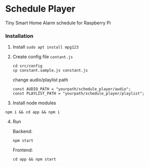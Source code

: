 # Schedule Player

Tiny Smart Home Alarm schedule for Raspberry Pi

### Installation
1. Install `sudo apt install mpg123`

2. Create config file `contant.js`
    ```
    cd src/config
    cp constant.sample.js constant.js
    ```

    change audio/playlist path
    ```
    const AUDIO_PATH = "yourpath/schedule_player/audio";
    const PLAYLIST_PATH = "yourpath/schedule_player/playlist";
    ```

3. Install node modules
```
npm i && cd app && npm i
```

4. Run

    Backend:
    ```
    npm start
    ```

    Frontend:
    ```
    cd app && npm start
    ```